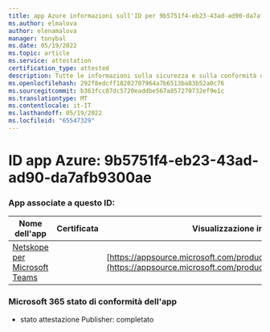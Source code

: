```yaml
---
title: app Azure informazioni sull'ID per 9b5751f4-eb23-43ad-ad90-da7afb9300ae
ms.author: elmalova
author: elenamalova
manager: tonybal
ms.date: 05/19/2022
ms.topic: article
ms.service: attestation
certification_type: attested
description: Tutte le informazioni sulla sicurezza e sulla conformità disponibili per 9b5751f4-eb23-43ad-ad90-da7afb9300ae.
ms.openlocfilehash: 292f8edcff18202707964a7b6513ba83b52a0c76
ms.sourcegitcommit: b363fcc87dc5720eaddbe567a857270732ef9e1c
ms.translationtype: MT
ms.contentlocale: it-IT
ms.lasthandoff: 05/19/2022
ms.locfileid: "65547329"
---
```

# <a name="azure-app-id-9b5751f4-eb23-43ad-ad90-da7afb9300ae"></a>ID app Azure: 9b5751f4-eb23-43ad-ad90-da7afb9300ae


### <a name="apps-associated-with-this-id"></a>App associate a questo ID:
| **Nome dell'app** | **Certificata** | **Visualizzazione in AppSource** |
|--------------|---------------|-----------------------|
| [Netskope per Microsoft Teams](../forward/netskope.netskope_teams.md) |  | [https://appsource.microsoft.com/product/office/netskope.netskope_teams](https://appsource.microsoft.com/product/office/netskope.netskope_teams) |

### <a name="microsoft-365-app-compliance-status"></a>Microsoft 365 stato di conformità dell'app
- stato attestazione Publisher: completato

